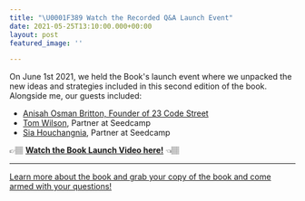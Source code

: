 ```yaml
---
title: "\U0001F389 Watch the Recorded Q&A Launch Event"
date: 2021-05-25T13:10:00.000+00:00
layout: post
featured_image: ''

---
```

On June 1st 2021, we held the Book's launch event where we unpacked the new ideas and strategies included in this second edition of the book. Alongside me, our guests included:

* [Anisah Osman Britton, Founder of 23 Code Street](https://www.linkedin.com/in/anisahob/)
* [Tom Wilson](https://www.linkedin.com/in/tomwilsonseedcamp/), Partner at Seedcamp
* [Sia Houchangnia](https://www.linkedin.com/in/siahouchangnia/), Partner at Seedcamp

👉🏽 [**Watch the Book Launch Video here!**](https://sdca.mp/3519XoQ "Launch Event") 👈🏽

***

[Learn more about the book and grab your copy of the book and come armed with your questions!](https://www.fundraisingfieldguide.com/posts/launch-post/)